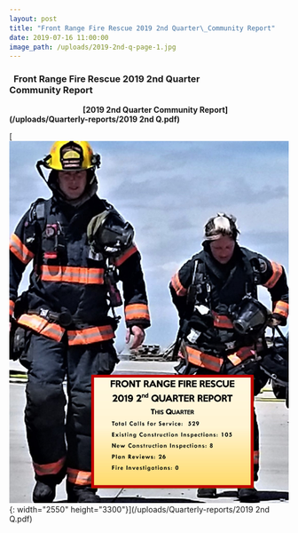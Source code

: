```yaml
---
layout: post
title: "Front Range Fire Rescue 2019 2nd Quarter\_Community Report"
date: 2019-07-16 11:00:00
image_path: /uploads/2019-2nd-q-page-1.jpg
---
```


### &nbsp; Front Range Fire Rescue 2019 2nd Quarter&nbsp; &nbsp; &nbsp; &nbsp; &nbsp; &nbsp; &nbsp; &nbsp; &nbsp; &nbsp; &nbsp; &nbsp; &nbsp; &nbsp; Community Report

**&nbsp; &nbsp; &nbsp; &nbsp; &nbsp; &nbsp; &nbsp; &nbsp; &nbsp; &nbsp; &nbsp; &nbsp; &nbsp; &nbsp; &nbsp; &nbsp; &nbsp; &nbsp; &nbsp; &nbsp; [2019 2nd Quarter Community Report](/uploads/Quarterly-reports/2019 2nd Q.pdf)**

[![](/uploads/2019-2nd-q-page-1.jpg){: width="2550" height="3300"}](/uploads/Quarterly-reports/2019 2nd Q.pdf)

&nbsp;